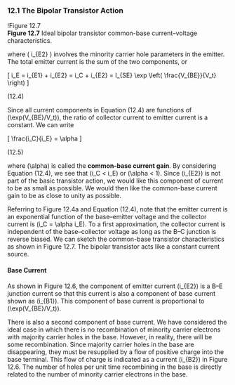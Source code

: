 ### 12.1 The Bipolar Transistor Action

!Figure 12.7  
**Figure 12.7** Ideal bipolar transistor common-base current–voltage characteristics.

where \( i_{E2} \) involves the minority carrier hole parameters in the emitter. The total emitter current is the sum of the two components, or

\[
i_E = i_{E1} + i_{E2} = i_C + i_{E2} = I_{SE} \exp \left( \frac{V_{BE}}{V_t} \right)
\]

(12.4)

Since all current components in Equation (12.4) are functions of \(\exp(V_{BE}/V_t)\), the ratio of collector current to emitter current is a constant. We can write

\[
\frac{i_C}{i_E} = \alpha
\]

(12.5)

where \(\alpha\) is called the **common-base current gain**. By considering Equation (12.4), we see that \(i_C < i_E\) or \(\alpha < 1\). Since \(i_{E2}\) is not part of the basic transistor action, we would like this component of current to be as small as possible. We would then like the common-base current gain to be as close to unity as possible.

Referring to Figure 12.4a and Equation (12.4), note that the emitter current is an exponential function of the base–emitter voltage and the collector current is \(i_C = \alpha i_E\). To a first approximation, the collector current is independent of the base–collector voltage as long as the B–C junction is reverse biased. We can sketch the common-base transistor characteristics as shown in Figure 12.7. The bipolar transistor acts like a constant current source.

#### Base Current

As shown in Figure 12.6, the component of emitter current \(i_{E2}\) is a B–E junction current so that this current is also a component of base current shown as \(i_{B1}\). This component of base current is proportional to \(\exp(V_{BE}/V_t)\).

There is also a second component of base current. We have considered the ideal case in which there is no recombination of minority carrier electrons with majority carrier holes in the base. However, in reality, there will be some recombination. Since majority carrier holes in the base are disappearing, they must be resupplied by a flow of positive charge into the base terminal. This flow of charge is indicated as a current \(i_{B2}\) in Figure 12.6. The number of holes per unit time recombining in the base is directly related to the number of minority carrier electrons in the base.